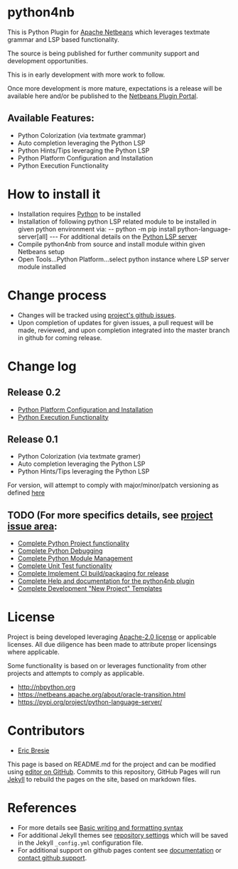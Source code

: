 # python4nb

This is Python Plugin for [Apache Netbeans](https://netbeans.apache.org/) which leverages textmate grammar and LSP based functionality.

The source is being published for further community support and development opportunities.

This is in early development with more work to follow.  

Once more development is more mature, expectations is a release will be available here and/or be published to the [Netbeans Plugin Portal]( https://plugins.netbeans.apache.org/).

## Available Features:
- Python Colorization (via textmate grammar)
- Auto completion leveraging the Python LSP 
- Python Hints/Tips leveraging the Python LSP
- Python Platform Configuration and Installation
- Python Execution Functionality

# How to install it
- Installation requires [Python](https://www.python.org/) to be installed
- Installation of following python LSP related module to be installed in given python environment via:
-- python -m pip install python-language-server[all]
--- For additional details on the [Python LSP server](https://pypi.org/project/python-language-server/)
- Compile python4nb from source and install module within given Netbeans setup 
- Open Tools...Python Platform...select python instance where LSP server module installed

# Change process
- Changes will be tracked using [project's github issues](https://github.com/ebresie/python4nb/issues).
- Upon completion of updates for given issues, a pull request will be made, reviewed, and upon completion integrated into the master branch in github for coming release.

# Change log
## Release 0.2
- [Python Platform Configuration and Installation](https://github.com/ebresie/python4nb/issues/3)
- [Python Execution Functionality](https://github.com/ebresie/python4nb/issues/4)

## Release 0.1
- Python Colorization (via textmate gramer)
- Auto completion leveraging the Python LSP 
- Python Hints/Tips leveraging the Python LSP

For version, will attempt to comply with major/minor/patch versioning as defined [here](https://semver.org/)

## TODO (For more specifics details, see [project issue area](https://github.com/ebresie/python4nb/issues):
- [Complete Python Project functionality](https://github.com/ebresie/python4nb/issues/8)
- [Complete Python Debugging](https://github.com/ebresie/python4nb/issues/5)
- [Complete Python Module Management](https://github.com/ebresie/python4nb/issues/6)
- [Complete Unit Test functionality](https://github.com/ebresie/python4nb/issues/7)
- [Complete Implement CI build/packaging for release](https://github.com/ebresie/python4nb/issues/9)
- [Complete Help and documentation for the python4nb plugin](https://github.com/ebresie/python4nb/issues/10)
- [Complete Development "New Project" Templates](https://github.com/ebresie/python4nb/issues/11)

# License
Project is being developed leveraging [Apache-2.0 license]( https://github.com/ebresie/python4nb/blob/main/LICENSE ) or applicable licenses.
All due diligence has been made to attribute proper licensings where applicable.

Some functionality is based on or leverages functionality from other projects and attempts to comply as applicable.   
- http://nbpython.org
- https://netbeans.apache.org/about/oracle-transition.html
- https://pypi.org/project/python-language-server/

# Contributors
- [Eric Bresie](https://github.com/ebresie)

This page is based on README.md for the project and can be modified using [editor on GitHub](https://github.com/ebresie/python4nb/edit/gh-pages/docs/index.md).  Commits to this repository, GitHub Pages will run [Jekyll](https://jekyllrb.com/) to rebuild the pages on the site, based on markdown files.

# References
- For more details see [Basic writing and formatting syntax](https://docs.github.com/en/github/writing-on-github/getting-started-with-writing-and-formatting-on-github/basic-writing-and-formatting-syntax) 
- For additional Jekyll themes see [repository settings](https://github.com/ebresie/python4nb/settings/pages) which will be saved in the Jekyll `_config.yml` configuration file.  
- For additional support on github pages content see [documentation](https://docs.github.com/categories/github-pages-basics/) or [contact github support](https://support.github.com/contact).
